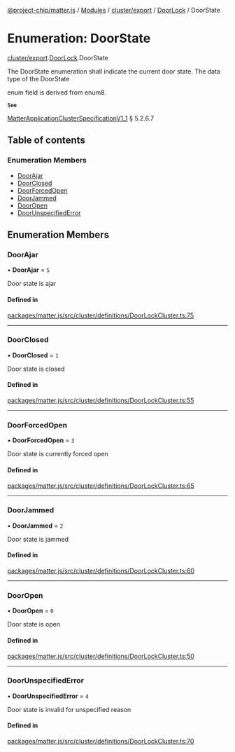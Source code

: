[@project-chip/matter.js](../README.md) / [Modules](../modules.md) / [cluster/export](../modules/cluster_export.md) / [DoorLock](../modules/cluster_export.DoorLock.md) / DoorState

# Enumeration: DoorState

[cluster/export](../modules/cluster_export.md).[DoorLock](../modules/cluster_export.DoorLock.md).DoorState

The DoorState enumeration shall indicate the current door state. The data type of the DoorState

enum field is derived from enum8.

**`See`**

[MatterApplicationClusterSpecificationV1_1](../interfaces/spec_export.MatterApplicationClusterSpecificationV1_1.md) § 5.2.6.7

## Table of contents

### Enumeration Members

- [DoorAjar](cluster_export.DoorLock.DoorState.md#doorajar)
- [DoorClosed](cluster_export.DoorLock.DoorState.md#doorclosed)
- [DoorForcedOpen](cluster_export.DoorLock.DoorState.md#doorforcedopen)
- [DoorJammed](cluster_export.DoorLock.DoorState.md#doorjammed)
- [DoorOpen](cluster_export.DoorLock.DoorState.md#dooropen)
- [DoorUnspecifiedError](cluster_export.DoorLock.DoorState.md#doorunspecifiederror)

## Enumeration Members

### DoorAjar

• **DoorAjar** = ``5``

Door state is ajar

#### Defined in

[packages/matter.js/src/cluster/definitions/DoorLockCluster.ts:75](https://github.com/project-chip/matter.js/blob/3adaded6/packages/matter.js/src/cluster/definitions/DoorLockCluster.ts#L75)

___

### DoorClosed

• **DoorClosed** = ``1``

Door state is closed

#### Defined in

[packages/matter.js/src/cluster/definitions/DoorLockCluster.ts:55](https://github.com/project-chip/matter.js/blob/3adaded6/packages/matter.js/src/cluster/definitions/DoorLockCluster.ts#L55)

___

### DoorForcedOpen

• **DoorForcedOpen** = ``3``

Door state is currently forced open

#### Defined in

[packages/matter.js/src/cluster/definitions/DoorLockCluster.ts:65](https://github.com/project-chip/matter.js/blob/3adaded6/packages/matter.js/src/cluster/definitions/DoorLockCluster.ts#L65)

___

### DoorJammed

• **DoorJammed** = ``2``

Door state is jammed

#### Defined in

[packages/matter.js/src/cluster/definitions/DoorLockCluster.ts:60](https://github.com/project-chip/matter.js/blob/3adaded6/packages/matter.js/src/cluster/definitions/DoorLockCluster.ts#L60)

___

### DoorOpen

• **DoorOpen** = ``0``

Door state is open

#### Defined in

[packages/matter.js/src/cluster/definitions/DoorLockCluster.ts:50](https://github.com/project-chip/matter.js/blob/3adaded6/packages/matter.js/src/cluster/definitions/DoorLockCluster.ts#L50)

___

### DoorUnspecifiedError

• **DoorUnspecifiedError** = ``4``

Door state is invalid for unspecified reason

#### Defined in

[packages/matter.js/src/cluster/definitions/DoorLockCluster.ts:70](https://github.com/project-chip/matter.js/blob/3adaded6/packages/matter.js/src/cluster/definitions/DoorLockCluster.ts#L70)
